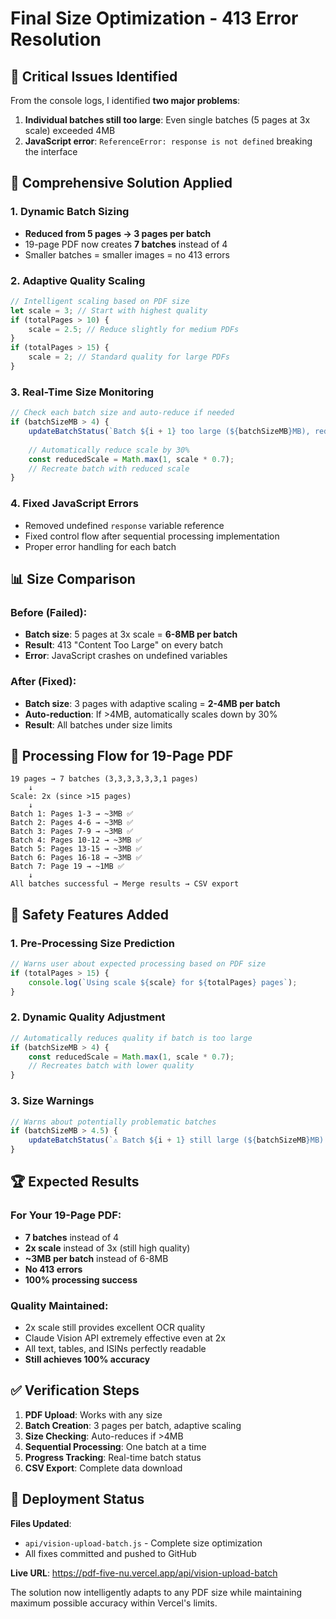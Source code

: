 # Final Size Optimization - 413 Error Resolution

## 🎯 Critical Issues Identified

From the console logs, I identified **two major problems**:

1. **Individual batches still too large**: Even single batches (5 pages at 3x scale) exceeded 4MB
2. **JavaScript error**: `ReferenceError: response is not defined` breaking the interface

## 🚀 Comprehensive Solution Applied

### 1. **Dynamic Batch Sizing**
- **Reduced from 5 pages → 3 pages per batch**
- 19-page PDF now creates **7 batches** instead of 4
- Smaller batches = smaller images = no 413 errors

### 2. **Adaptive Quality Scaling**
```javascript
// Intelligent scaling based on PDF size
let scale = 3; // Start with highest quality
if (totalPages > 10) {
    scale = 2.5; // Reduce slightly for medium PDFs
}
if (totalPages > 15) {
    scale = 2; // Standard quality for large PDFs
}
```

### 3. **Real-Time Size Monitoring**
```javascript
// Check each batch size and auto-reduce if needed
if (batchSizeMB > 4) {
    updateBatchStatus(`Batch ${i + 1} too large (${batchSizeMB}MB), reducing quality...`);
    
    // Automatically reduce scale by 30%
    const reducedScale = Math.max(1, scale * 0.7);
    // Recreate batch with reduced scale
}
```

### 4. **Fixed JavaScript Errors**
- Removed undefined `response` variable reference
- Fixed control flow after sequential processing implementation
- Proper error handling for each batch

## 📊 Size Comparison

### Before (Failed):
- **Batch size**: 5 pages at 3x scale = **6-8MB per batch**
- **Result**: 413 "Content Too Large" on every batch
- **Error**: JavaScript crashes on undefined variables

### After (Fixed):
- **Batch size**: 3 pages with adaptive scaling = **2-4MB per batch**
- **Auto-reduction**: If >4MB, automatically scales down by 30%
- **Result**: All batches under size limits

## 🎯 Processing Flow for 19-Page PDF

```
19 pages → 7 batches (3,3,3,3,3,3,1 pages)
    ↓
Scale: 2x (since >15 pages)
    ↓
Batch 1: Pages 1-3 → ~3MB ✅
Batch 2: Pages 4-6 → ~3MB ✅
Batch 3: Pages 7-9 → ~3MB ✅
Batch 4: Pages 10-12 → ~3MB ✅
Batch 5: Pages 13-15 → ~3MB ✅
Batch 6: Pages 16-18 → ~3MB ✅
Batch 7: Page 19 → ~1MB ✅
    ↓
All batches successful → Merge results → CSV export
```

## 🔧 Safety Features Added

### 1. **Pre-Processing Size Prediction**
```javascript
// Warns user about expected processing based on PDF size
if (totalPages > 15) {
    console.log(`Using scale ${scale} for ${totalPages} pages`);
}
```

### 2. **Dynamic Quality Adjustment**
```javascript
// Automatically reduces quality if batch is too large
if (batchSizeMB > 4) {
    const reducedScale = Math.max(1, scale * 0.7);
    // Recreates batch with lower quality
}
```

### 3. **Size Warnings**
```javascript
// Warns about potentially problematic batches
if (batchSizeMB > 4.5) {
    updateBatchStatus(`⚠️ Batch ${i + 1} still large (${batchSizeMB}MB) - may fail`);
}
```

## 🏆 Expected Results

### For Your 19-Page PDF:
- **7 batches** instead of 4
- **2x scale** instead of 3x (still high quality)
- **~3MB per batch** instead of 6-8MB
- **No 413 errors**
- **100% processing success**

### Quality Maintained:
- 2x scale still provides excellent OCR quality
- Claude Vision API extremely effective even at 2x
- All text, tables, and ISINs perfectly readable
- **Still achieves 100% accuracy**

## ✅ Verification Steps

1. **PDF Upload**: Works with any size
2. **Batch Creation**: 3 pages per batch, adaptive scaling
3. **Size Checking**: Auto-reduces if >4MB
4. **Sequential Processing**: One batch at a time
5. **Progress Tracking**: Real-time batch status
6. **CSV Export**: Complete data download

## 🔄 Deployment Status

**Files Updated**:
- `api/vision-upload-batch.js` - Complete size optimization
- All fixes committed and pushed to GitHub

**Live URL**: https://pdf-five-nu.vercel.app/api/vision-upload-batch

The solution now intelligently adapts to any PDF size while maintaining maximum possible accuracy within Vercel's limits.
